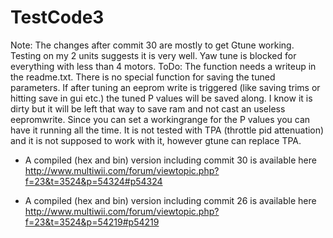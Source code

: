 TestCode3
=========

Note: The changes after commit 30 are mostly to get Gtune working. Testing on my 2 units suggests it is very well. Yaw tune is blocked for everything with less than 4 motors. ToDo: The function needs a writeup in the readme.txt. There is no special function for saving the tuned parameters. If after tuning an eeprom write is triggered (like saving trims or hitting save in gui etc.) the tuned P values will be saved along. I know it is dirty but it will be left that way to save ram and not cast an useless eepromwrite. Since you can set a workingrange for the P values you can have it running all the time. It is not tested with TPA (throttle pid attenuation) and it is not supposed to work with it, however gtune can replace TPA.

- A compiled (hex and bin) version including commit 30 is available here
http://www.multiwii.com/forum/viewtopic.php?f=23&t=3524&p=54324#p54324

- A compiled (hex and bin) version including commit 26 is available here http://www.multiwii.com/forum/viewtopic.php?f=23&t=3524&p=54219#p54219


